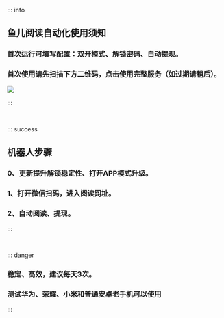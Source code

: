 
::: info
## 鱼儿阅读自动化使用须知
 ### 首次运行可填写配置：双开模式、解锁密码、自动提现。
 ### 首次使用请先扫描下方二维码，点击使用完整服务（如过期请稍后）。
![](https://i.postimg.cc/QdnwL4Sy/yunsaoma.png)  

::: 

<br>

::: success
## 机器人步骤
  ### 0、更新提升解锁稳定性、打开APP模式升级。

  ### 1、打开微信扫码，进入阅读网址。
  ### 2、自动阅读、提现。

::: 

<br>

::: danger
### 稳定、高效，建议每天3次。
### 测试华为、荣耀、小米和普通安卓老手机可以使用
:::
